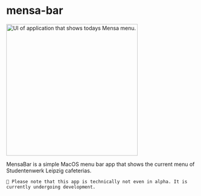 # mensa-bar

<img width="348" alt="UI of application that shows todays Mensa menu." src="https://github.com/user-attachments/assets/c2b9c4e7-29c3-45fe-8164-538ac862e1b0" />

MensaBar is a simple MacOS menu bar app that shows the current menu of Studentenwerk Leipzig cafeterias.


```
🙏 Please note that this app is technically not even in alpha. It is currently undergoing development.
```

